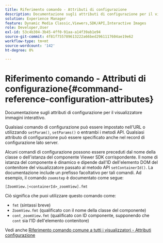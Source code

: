 ```yaml
---
title: Riferimento comando - Attributi di configurazione
description: Documentazione sugli attributi di configurazione per il visualizzatore immagini interattivo.
solution: Experience Manager
feature: Dynamic Media Classic,Viewers,SDK/API,Interactive Images
role: Developer,User
exl-id: 53c4b304-3b45-4ff0-91aa-a14f39ab1e94
source-git-commit: 4f81f755789613222a66bed2961117604ae19e62
workflow-type: tm+mt
source-wordcount: '142'
ht-degree: 0%

---
```


# Riferimento comando - Attributi di configurazione{#command-reference-configuration-attributes}

Documentazione sugli attributi di configurazione per il visualizzatore immagini interattivo.

Qualsiasi comando di configurazione può essere impostato nell&#39;URL o utilizzando `setParam()`, `setParams()` o entrambi i metodi API. Qualsiasi attributo di configurazione può essere specificato anche nel record di configurazione lato server.

Alcuni comandi di configurazione possono essere preceduti dal nome della classe o dell&#39;istanza del componente Viewer SDK corrispondente. Il nome di istanza del componente è dinamico e dipende dall&#39;ID dell&#39;elemento DOM del contenitore del visualizzatore passato al metodo API `setContainerId()`. La documentazione include un prefisso facoltativo per tali comandi. Ad esempio, il comando `zoomstep` è documentato come segue:

`[ZoomView.|<containerId>_zoomView].fmt`

Ciò significa che puoi utilizzare questo comando come:

* `fmt` (sintassi breve)
* `ZoomView.fmt` (qualificato con il nome della classe del componente)
* `cont_zoomView.fmt` (qualificato con ID componente, supponendo che `cont` sia l&#39;ID dell&#39;elemento contenitore)

Vedi anche [Riferimento comando comune a tutti i visualizzatori - Attributi configurazione](../../../r-html5-viewer-20-cmdref-configattrib/r-html5-viewer-20-cmdref-configattrib.md#concept-850e0f2c49b949deb7cfbfd330d329bd)
